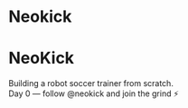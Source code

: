 # Neokick
# NeoKick

Building a robot soccer trainer from scratch.  
Day 0 — follow @neokick and join the grind ⚡️
